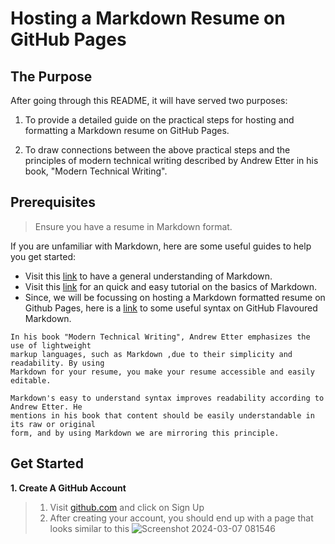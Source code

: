 # Hosting a Markdown Resume on GitHub Pages

## The Purpose

After going through this README, it will have served two purposes: 

1. To provide a detailed guide on the practical steps for hosting and formatting a Markdown resume on GitHub Pages.

2. To draw connections between the above practical steps and the principles of modern technical writing described by Andrew Etter in his book, "Modern Technical Writing".

## Prerequisites

>Ensure you have a resume in Markdown format.

If you are unfamiliar with Markdown, here are some useful guides to help you get started:

- Visit this [link](https://www.markdownguide.org/getting-started/) to have a general understanding of Markdown.
- Visit this [link](https://www.markdowntutorial.com/) for an quick and easy tutorial on the basics of Markdown.
- Since, we will be focussing on hosting a Markdown formatted resume on Github Pages, here is a [link](https://docs.github.com/en/get-started/writing-on-github/getting-started-with-writing-and-formatting-on-github/basic-writing-and-formatting-syntax) to some useful syntax on GitHub Flavoured Markdown.


~~~
In his book "Modern Technical Writing", Andrew Etter emphasizes the use of lightweight 
markup languages, such as Markdown ,due to their simplicity and readability. By using
Markdown for your resume, you make your resume accessible and easily editable. 

Markdown's easy to understand syntax improves readability according to Andrew Etter. He
mentions in his book that content should be easily understandable in its raw or original
form, and by using Markdown we are mirroring this principle. 
~~~


## Get Started

**1. Create A GitHub Account**
> 1. Visit [github.com](github.com) and click on Sign Up 
> 2. After creating your account, you should end up with a page that looks similar to this
![Screenshot 2024-03-07 081546](https://github.com/Aswin-Manoj/Aswin-Manoj.github.io/assets/131378919/74059718-40b7-42a3-8eab-8e5a508e8ee0)

